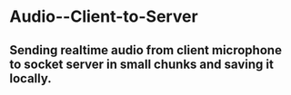 # Audio--Client-to-Server

## Sending realtime audio from client microphone to socket server in small chunks and saving it locally.
